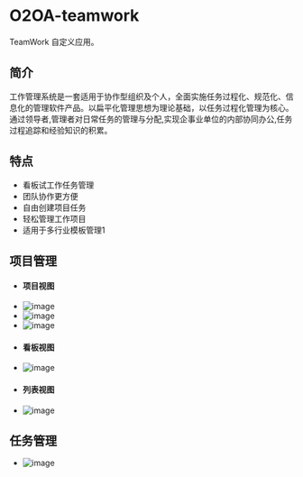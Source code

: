 # O2OA-teamwork 

TeamWork 自定义应用。


## 简介

工作管理系统是一套适用于协作型组织及个人，全面实施任务过程化、规范化、信息化的管理软件产品。以扁平化管理思想为理论基础，以任务过程化管理为核心。通过领导者,管理者对日常任务的管理与分配,实现企事业单位的内部协同办公,任务过程追踪和经验知识的积累。

## 特点

- 看板试工作任务管理
- 团队协作更方便
- 自由创建项目任务
- 轻松管理工作项目
- 适用于多行业模板管理1
   
## 项目管理

* #### 项目视图
- ![image](./img/1592444575663-7c392b6d-f667-4778-bec9-23d5a42b13ae.png)
- ![image](./img/1595830558708-1a502820-aee8-4551-83a8-0d5db6f9479c.png)
- ![image](./img/1595830582713-1e0ca4f1-6fd3-41bf-9a8c-a7ffc482cea9.png)
* #### 看板视图
- ![image](./img/1592444522806-5c0dc518-dd8f-4263-a690-fde3b4cac666.png)
* #### 列表视图
- ![image](./img/1592444544627-97799a2a-9d05-476d-b8fb-9471f5f10e42.png)
## 任务管理
- ![image](./img/1592444591956-702a3356-8c81-4629-88d4-28abec1edb93.png)



